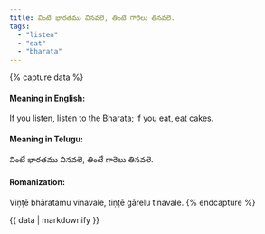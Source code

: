 ```yaml
---
title: వింటే భారతము వినవలె, తింటే గారెలు తినవలె.
tags:
  - "listen"
  - "eat"
  - "bharata"
---
```


{% capture data %}
#### Meaning in English:
If you listen, listen to the Bharata; if you eat, eat cakes.

#### Meaning in Telugu:
వింటే భారతము వినవలె, తింటే గారెలు తినవలె.

#### Romanization:
Viṇṭē bhāratamu vinavale, tiṇṭē gārelu tinavale.
{% endcapture %}

{{ data | markdownify }}


